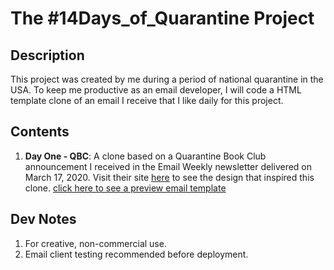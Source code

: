 # The #14Days_of_Quarantine Project

## Description
This project was created by me during a period of national quarantine in the USA. To keep me productive as an email developer, I will code a HTML template clone of an email I receive that I like daily for this project.

## Contents
1. **Day One - QBC**: A clone based on a Quarantine Book Club announcement I received in the Email Weekly newsletter delivered on March 17, 2020. Visit their site [here](https://www.quarantinebookclub.com) to see the design that inspired this clone. [click here to see a preview email template](http://htmlpreview.github.io/?https://github.com/Wilson110/Email_Templates/blob/master/Clones/14Days_Of_Quarantine/qbc_clone.html)

## Dev Notes
1. For creative, non-commercial use. 
2. Email client testing recommended before deployment.
